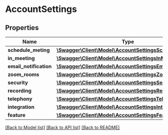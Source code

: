 # AccountSettings

## Properties
Name | Type | Description | Notes
------------ | ------------- | ------------- | -------------
**schedule_meting** | [**\Swagger\Client\Model\AccountSettingsScheduleMeeting**](AccountSettingsScheduleMeeting.md) |  | [optional] 
**in_meeting** | [**\Swagger\Client\Model\AccountSettingsInMeeting**](AccountSettingsInMeeting.md) |  | [optional] 
**email_notification** | [**\Swagger\Client\Model\AccountSettingsEmailNotification**](AccountSettingsEmailNotification.md) |  | [optional] 
**zoom_rooms** | [**\Swagger\Client\Model\AccountSettingsZoomRooms**](AccountSettingsZoomRooms.md) |  | [optional] 
**security** | [**\Swagger\Client\Model\AccountSettingsSecurity**](AccountSettingsSecurity.md) |  | [optional] 
**recording** | [**\Swagger\Client\Model\AccountSettingsRecording**](AccountSettingsRecording.md) |  | [optional] 
**telephony** | [**\Swagger\Client\Model\AccountSettingsTelephony**](AccountSettingsTelephony.md) |  | [optional] 
**integration** | [**\Swagger\Client\Model\AccountSettingsIntegration**](AccountSettingsIntegration.md) |  | [optional] 
**feature** | [**\Swagger\Client\Model\AccountSettingsFeature**](AccountSettingsFeature.md) |  | [optional] 

[[Back to Model list]](../README.md#documentation-for-models) [[Back to API list]](../README.md#documentation-for-api-endpoints) [[Back to README]](../README.md)


